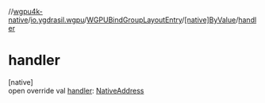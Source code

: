 //[wgpu4k-native](../../../../index.md)/[io.ygdrasil.wgpu](../../index.md)/[WGPUBindGroupLayoutEntry](../index.md)/[[native]ByValue](index.md)/[handler](handler.md)

# handler

[native]\
open override val [handler](handler.md): [NativeAddress](../../../ffi/-native-address/index.md)